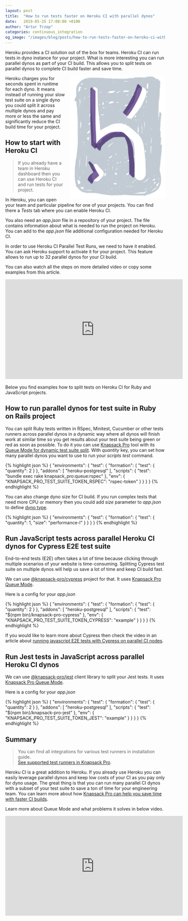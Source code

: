 ```yaml
---
layout: post
title:  "How to run tests faster on Heroku CI with parallel dynos"
date:   2019-05-25 17:00:00 +0100
author: "Artur Trzop"
categories: continuous_integration
og_image: "/images/blog/posts/how-to-run-tests-faster-on-heroku-ci-with-parallel-dynos/heroku.jpg"
---
```


Heroku provides a CI solution out of the box for teams. Heroku CI can run tests in dyno instance for your project. What is more interesting you can run parallel dynos as part of your CI build. This allows you to split tests on parallel dynos to complete CI build faster and save time.

<img src="/images/blog/posts/how-to-run-tests-faster-on-heroku-ci-with-parallel-dynos/heroku.jpg" style="width:300px;border:none;box-shadow:none;margin-left: 15px;float:right;" alt="Heroku" />

Heroku charges you for seconds spent in runtime for each dyno. It means instead of running your slow test suite on a single dyno you could split it across multiple dynos and pay more or less the same and significantly reduce the CI build time for your project.

## How to start with Heroku CI

> If you already have a team in Heroku dashboard then you can use Heroku CI and run tests for your project.

In Heroku, you can open your team and particular pipeline for one of your projects. You can find there a <i>Tests</i> tab where you can enable Heroku CI.

You also need an <i>app.json</i> file in a repository of your project. The file contains information about what is needed to run the project on Heroku. You can add to the <i>app.json</i> file additional configuration needed for Heroku CI.

In order to use Heroku CI Parallel Test Runs, we need to have it enabled. You can ask Heroku support to activate it for your project. This feature allows to run up to 32 parallel dynos for your CI build.

You can also watch all the steps on more detailed video or copy some examples from this article.

<iframe width="560" height="315" src="https://www.youtube.com/embed/4lJVzdA11OQ" frameborder="0" allow="accelerometer; autoplay; encrypted-media; gyroscope; picture-in-picture" allowfullscreen></iframe>

Below you find examples how to split tests on Heroku CI for Ruby and JavaScript projects.

## How to run parallel dynos for test suite in Ruby on Rails project

You can split Ruby tests written in RSpec, Minitest, Cucumber or other tests runners across parallel dynos in a dynamic way where all dynos will finish work at similar time so you get results about your test suite being green or red as soon as possible. To do it you can use [Knapsack Pro](https://knapsackpro.com?utm_source=docs_knapsackpro&utm_medium=blog_post&utm_campaign=how-to-run-tests-faster-on-heroku-ci-with-parallel-dynos) tool with its [Queue Mode for dynamic test suite split](https://youtu.be/hUEB1XDKEFY). With <i>quantity</i> key, you can set how many parallel dynos you want to use to run your <i>scripts test</i> command.

{% highlight json %}
{
  "environments": {
    "test": {
      "formation": {
        "test": {
          "quantity": 2
        }
      },
      "addons": [
        "heroku-postgresql"
      ],
      "scripts": {
        "test": "bundle exec rake knapsack_pro:queue:rspec"
      },
      "env": {
        "KNAPSACK_PRO_TEST_SUITE_TOKEN_RSPEC": "rspec-token"
      }
    }
  }
}
{% endhighlight %}

You can also change dyno size for CI build. If you run complex tests that need more CPU or memory then you could add <i>size</i> parameter to <i>app.json</i> to define [dyno type](https://devcenter.heroku.com/articles/dyno-types).

{% highlight json %}
{
  "environments": {
    "test": {
      "formation": {
        "test": {
          "quantity": 1,
          "size": "performance-l"
        }
      }
   }
}
{% endhighlight %}

## Run JavaScript tests across parallel Heroku CI dynos for Cypress E2E test suite

End-to-end tests (E2E) often takes a lot of time because clicking through multiple scenarios of your website is time-consuming. Splitting Cypress test suite on multiple dynos will help us save a lot of time and keep CI build fast.

We can use [@knapsack-pro/cypress](https://github.com/KnapsackPro/knapsack-pro-cypress) project for that. It uses [Knapsack Pro Queue Mode](https://knapsackpro.com?utm_source=docs_knapsackpro&utm_medium=blog_post&utm_campaign=how-to-run-tests-faster-on-heroku-ci-with-parallel-dynos).

Here is a config for your <i>app.json</i>

{% highlight json %}
{
  "environments": {
    "test": {
      "formation": {
        "test": {
          "quantity": 2
        }
      },
      "addons": [
        "heroku-postgresql"
      ],
      "scripts": {
        "test": "$(npm bin)/knapsack-pro-cypress"
      },
      "env": {
        "KNAPSACK_PRO_TEST_SUITE_TOKEN_CYPRESS": "example"
      }
    }
  }
}
{% endhighlight %}

If you would like to learn more about Cypress then check the video in an article about [running javascript E2E tests with Cypress on parallel CI nodes](/2018/run-javascript-e2e-tests-faster-with-cypress-on-parallel-ci-nodes).

## Run Jest tests in JavaScript across parallel Heroku CI dynos

We can use [@knapsack-pro/jest](https://github.com/KnapsackPro/knapsack-pro-jest) client library to split your Jest tests. It uses [Knapsack Pro Queue Mode](https://knapsackpro.com?utm_source=docs_knapsackpro&utm_medium=blog_post&utm_campaign=how-to-run-tests-faster-on-heroku-ci-with-parallel-dynos).

Here is a config for your <i>app.json</i>

{% highlight json %}
{
  "environments": {
    "test": {
      "formation": {
        "test": {
          "quantity": 2
        }
      },
      "addons": [
        "heroku-postgresql"
      ],
      "scripts": {
        "test": "$(npm bin)/knapsack-pro-jest"
      },
      "env": {
        "KNAPSACK_PRO_TEST_SUITE_TOKEN_JEST": "example"
      }
    }
  }
}
{% endhighlight %}

## Summary

> You can find all integrations for various test runners in installation guide.<br>
> [See supported test runners in Knapsack Pro](/integration/).

Heroku CI is a great addition to Heroku. If you already use Heroku you can easily leverage parallel dynos and keep low costs of your CI as you pay only for dyno usage. The great thing is that you can run many parallel CI dynos with a subset of your test suite to save a ton of time for your engineering team. You can learn more about how [Knapsack Pro can help you save time with faster CI builds](https://knapsackpro.com?utm_source=docs_knapsackpro&utm_medium=blog_post&utm_campaign=how-to-run-tests-faster-on-heroku-ci-with-parallel-dynos).

Learn more about Queue Mode and what problems it solves in below video.

<iframe width="560" height="315" src="https://www.youtube.com/embed/hUEB1XDKEFY" frameborder="0" allow="accelerometer; autoplay; encrypted-media; gyroscope; picture-in-picture" allowfullscreen></iframe>
